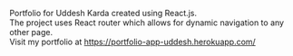 Portfolio for Uddesh Karda created using React.js.<br/>
The project uses React router which allows for dynamic navigation to any other page.<br/>
Visit my portfolio at https://portfolio-app-uddesh.herokuapp.com/
